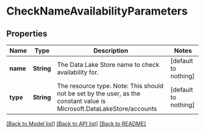 # CheckNameAvailabilityParameters


## Properties
Name | Type | Description | Notes
------------ | ------------- | ------------- | -------------
**name** | **String** | The Data Lake Store name to check availability for. | [default to nothing]
**type** | **String** | The resource type. Note: This should not be set by the user, as the constant value is Microsoft.DataLakeStore/accounts | [default to nothing]


[[Back to Model list]](../README.md#models) [[Back to API list]](../README.md#api-endpoints) [[Back to README]](../README.md)


